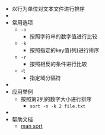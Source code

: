 - 以行为单位对文本文件进行排序
-
- 常用选项
	- `-n`
		- 按照字符串的数字值进行比较
	- `-k`
		- 按照指定的key值(列)进行排序
	- `-r`
		- 按照相反的条件进行比较
	- -t
		- 指定域分隔符
-
- 应用举例
	- 按照第2列的数字大小进行排序
		- `sort -n -k 2 file.txt`
-
- 帮助文档
	- [man sort](https://man7.org/linux/man-pages/man1/sort.1.html)
